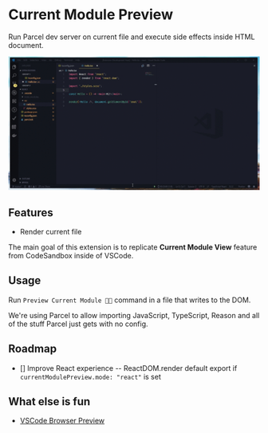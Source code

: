 # Current Module Preview

Run Parcel dev server on current file and execute side effects inside HTML document.

![](./animation.gif)

## Features

- Render current file

The main goal of this extension is to replicate **Current Module View** feature from CodeSandbox inside of VSCode.

## Usage

Run `Preview Current Module 📃👀` command in a file that writes to the DOM.

We're using Parcel to allow importing JavaScript, TypeScript, Reason and all of the stuff Parcel just gets with no config.

## Roadmap

- [] Improve React experience -- ReactDOM.render default export if `currentModulePreview.mode: "react"` is set

<!-- > Tip: Many popular extensions utilize animations. This is an excellent way to show off your extension! We recommend short, focused animations that are easy to follow. -->

<!-- ## Extension Settings

Include if your extension adds any VS Code settings through the `contributes.configuration` extension point.

For example:

This extension contributes the following settings:

- `myExtension.enable`: enable/disable this extension
- `myExtension.thing`: set to `blah` to do something -->

## What else is fun

- [VSCode Browser Preview](https://t.co/z5vTIYZU7R)

<!-- ## Release Notes

Users appreciate release notes as you update your extension.

### 1.0.0

Initial release of ...

### 1.0.1

Fixed issue #.

### 1.1.0

Added features X, Y, and Z. -->
